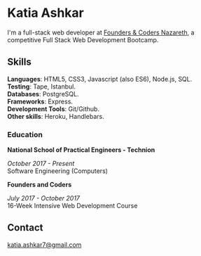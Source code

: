 # Katia Ashkar

I'm a full-stack web developer at [Founders & Coders Nazareth](http://www.foundersandcoders.com/), a competitive Full Stack Web Development Bootcamp.

## Skills
**Languages**: HTML5, CSS3, Javascript (also ES6), Node.js, SQL.                                         
**Testing**: Tape, Istanbul.                                             
**Databases**: PostgreSQL.                                                               
**Frameworks**: Express.                                      
**Development Tools**: Git/Github.                                                            
**Other skills**: Heroku, Handlebars.

### Education
**National School of Practical Engineers - Technion**

_October 2017 - Present_       
Software Engineering (Computers)

**Founders and Coders**   

_July 2017 - October 2017_      
16-Week Intensive Web Development Course

## Contact
katia.ashkar7@gmail.com
